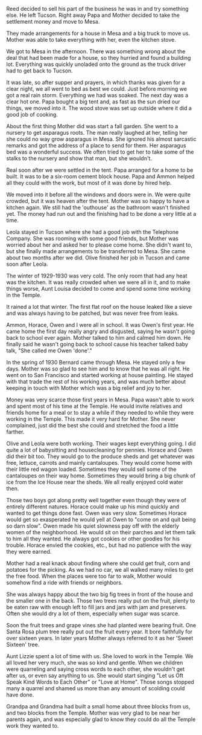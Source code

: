 Reed decided to sell his part of the business he was in and try
something else. He left Tucson. Right away Papa and Mother decided to
take the settlement money and move to Mesa.

They made arrangements for a house in Mesa and a big truck to move us.
Mother was able to take everything with her, even the kitchen stove.

We got to Mesa in the afternoon. There was something wrong about the
deal that had been made for a house, so they hurried and found a
building lot. Everything was quickly unoladed onto the ground as the
truck driver had to get back to Tucson.

It was late, so after supper and prayers, in which thanks was given
for a clear night, we all went to bed as best we could. Just before
morning we got a real rain storm. Everything we had was soaked. The
next day was a clear hot one. Papa bought a big tent and, as fast
as the sun dried our things, we moved into it. The wood stove was
set up outside where it did a good job of cooking.

About the first thing Mother did was start a fall garden. She went
to a nursery to get asparagus roots. The man really laughed at her,
telling her she could no way grow asparagus in Mesa. She ignored his
almost sarcastic remarks and got the address of a place to send for
them. Her asparagus bed was a wonderful success. We often tried to
get her to take some of the stalks to the nursery and show that man,
but she wouldn't.

Real soon after we were settled in the tent. Papa arranged for a home
to be built. It was to be a six-room cement block house. Papa and
Ammon helped all they could with the work, but most of it was done
by hired help.

We moved into it before all the windows and doors were in. We were
quite crowded, but it was heaven after the tent. Mother was so happy
to have a kitchen again. We still had the 'outhouse' as the bathroom
wasn't finished yet. The money had run out and the finishing had to
be done a very little at a time.

Leola stayed in Tucson where she had a good job with the Telephone
Company. She was rooming with some good friends, but Mother was
worried about her and asked her to please come home. She didn't
want to, but she finally made arrangements to be transferred to
Mesa. She came about two months after we did. Olive finished her
job in Tucson and came soon after Leola.

The winter of 1929-1930 was very cold. The only room that had any
heat was the kitchen. It was really crowded when we were all in it,
and to make things worse, Aunt Louisa decided to come and spend
some time working in the Temple.

It rained a lot that winter. The first flat roof on the house leaked
like a sieve and was always having to be patched, but was never free
from leaks.

Ammon, Horace, Owen and I were all in school. It was Owen's first
year. He came home the first day really angry and disgusted, saying
he wasn't going back to school ever again. Mother talked to him and
calmed him down. He finally said he wasn't going back to school cause
his teacher talked baby talk, "She called me Owen 'done'."

In the spring of 1930 Bernard came through Mesa. He stayed only a few
days. Mother was so glad to see him and to know that he was all right.
He went on to San Francisco and started working at house painting. He
stayed with that trade the rest of his working years, and was much
better about keeping in touch with Mother which was a big relief and
joy to her.

Money was very scarce those first years in Mesa. Papa wasn't able to
work and spent most of his time at the Temple. He would invite
relatives and friends home for a meal or to stay a while if they
needed to while they were working in the Temple. This made it very
hard for Mother. She never complained, just did the best she could
and stretched the food a little farther.

Olive and Leola were both working. Their wages kept everything going.
I did quite a lot of babysitting and housecleaning for pennies. Horace
and Owen did their bit too. They would go to the produce sheds and get
whatever was free, lettuce, carrots and mainly cantaloupes. They would
come home with their little red wagon loaded. Sometimes they would
sell some of the cantaloupes on their way home. Sometimes they would
bring a big chunk of ice from the Ice House near the sheds. We all
really enjoyed cold water then.

Those two boys got along pretty well together even though they were of
entirely different natures. Horace could make up his mind quickly and
wanted to get things done fast. Owen was very slow. Sometimes Horace
would get so exasperated he would yell at Owen to "come on and quit
being so darn slow". Owen made his quiet slowness pay off with the
elderly women of the neighborhood. He would sit on their parches and
let them talk to him all they wanted. He always got cookies or other
goodies for his trouble. Horace envied the cookies, etc., but had no
patience with the way they were earned.

Mother had a real knack about finding where she could get fruit, corn
and potatoes for the picking. As we had no car, we all walked many miles
to get the free food. When the places were too far to walk, Mother
would somehow find a ride with friends or neighbors.

She was always happy about the two big fig trees in front of the house
and the smaller one in the back. Those two trees really put on the fruit,
plenty to be eaten raw with enough left to fill jars and jars with jam
and preserves. Often she would dry a lot of them, especially when sugar
was scarce.

Soon the fruit trees and grape vines she had planted were bearing
fruit. One Santa Rosa plum tree really put out the fruit every year.
It bore faithfully for over sixteen years. In later years Mother
always referred to it as her 'Sweet Sixteen' tree.

Aunt Lizzie spent a lot of time with us. She loved to work in the
Temple. We all loved her very much, she was so kind and gentle. When
we children were quarreling and saying cross words to each other,
she wouldn't get after us, or even say anything to us. She would
start singing "Let us Oft Speak Kind Words to Each Other" or "Love
at Home". Those songs stopped many a quarrel and shamed us more than
any amount of scolding could have done.

Grandpa and Grandma had built a small home about three blocks from
us, and two blocks from the Temple. Mother was very glad to be near
her parents again, and was especially glad to know they could do
all the Temple work they wanted to.